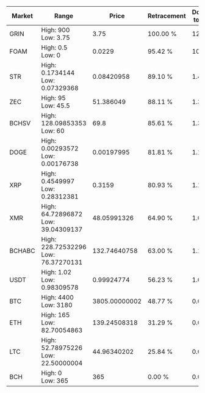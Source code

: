 | Market | Range | Price| Retracement | Doubles to 50% |
| --- | --- | --- | --- | --- |
| GRIN | High: 900<br />Low: 3.75 | 3.75 | 100.00 % | 120.50 |
| FOAM | High: 0.5<br />Low: 0 | 0.0229 | 95.42 % | 10.92 |
| STR | High: 0.1734144<br />Low: 0.07329368 | 0.08420958 | 89.10 % | 1.46 |
| ZEC | High: 95<br />Low: 45.5 | 51.386049 | 88.11 % | 1.37 |
| BCHSV | High: 128.09853353<br />Low: 60 | 69.8 | 85.61 % | 1.35 |
| DOGE | High: 0.00293572<br />Low: 0.00176738 | 0.00197995 | 81.81 % | 1.19 |
| XRP | High: 0.4549997<br />Low: 0.28312381 | 0.3159 | 80.93 % | 1.17 |
| XMR | High: 64.72896872<br />Low: 39.04309137 | 48.05991326 | 64.90 % | 1.08 |
| BCHABC | High: 228.72532296<br />Low: 76.37270131 | 132.74640758 | 63.00 % | 1.15 |
| USDT | High: 1.02<br />Low: 0.98309578 | 0.99924774 | 56.23 % | 1.00 |
| BTC | High: 4400<br />Low: 3180 | 3805.00000002 | 48.77 % | 0.00 |
| ETH | High: 165<br />Low: 82.70054863 | 139.24508318 | 31.29 % | 0.00 |
| LTC | High: 52.78975226<br />Low: 22.50000004 | 44.96340202 | 25.84 % | 0.00 |
| BCH | High: 0<br />Low: 365 | 365 | 0.00 % | 0.00 |
